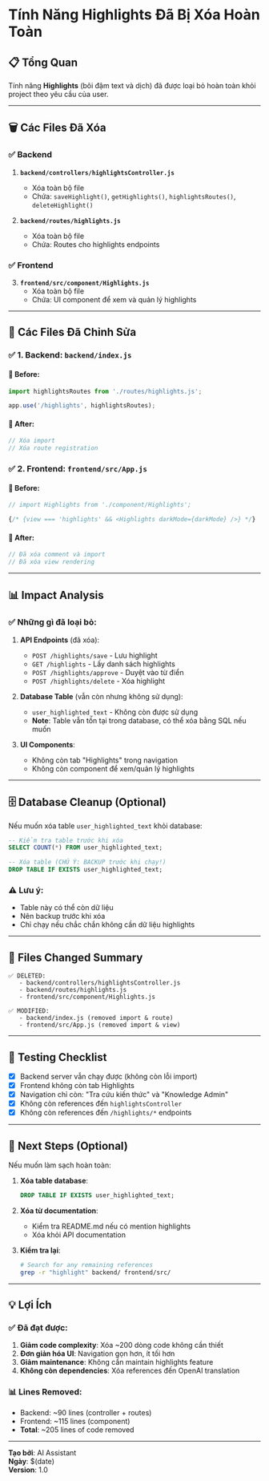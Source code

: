 # Tính Năng Highlights Đã Bị Xóa Hoàn Toàn

## 📋 Tổng Quan

Tính năng **Highlights** (bôi đậm text và dịch) đã được loại bỏ hoàn toàn khỏi project theo yêu cầu của user.

---

## 🗑️ Các Files Đã Xóa

### ✅ **Backend**

1. **`backend/controllers/highlightsController.js`**
   - Xóa toàn bộ file
   - Chứa: `saveHighlight()`, `getHighlights()`, `highlightsRoutes()`, `deleteHighlight()`

2. **`backend/routes/highlights.js`**
   - Xóa toàn bộ file
   - Chứa: Routes cho highlights endpoints

### ✅ **Frontend**

3. **`frontend/src/component/Highlights.js`**
   - Xóa toàn bộ file
   - Chứa: UI component để xem và quản lý highlights

---

## 🔧 Các Files Đã Chỉnh Sửa

### ✅ **1. Backend: `backend/index.js`**

#### 📝 Before:
```javascript
import highlightsRoutes from './routes/highlights.js';

app.use('/highlights', highlightsRoutes);
```

#### 📝 After:
```javascript
// Xóa import
// Xóa route registration
```

### ✅ **2. Frontend: `frontend/src/App.js`**

#### 📝 Before:
```javascript
// import Highlights from './component/Highlights';

{/* {view === 'highlights' && <Highlights darkMode={darkMode} />} */}
```

#### 📝 After:
```javascript
// Đã xóa comment và import
// Đã xóa view rendering
```

---

## 📊 Impact Analysis

### ✅ **Những gì đã loại bỏ**:

1. **API Endpoints** (đã xóa):
   - `POST /highlights/save` - Lưu highlight
   - `GET /highlights` - Lấy danh sách highlights
   - `POST /highlights/approve` - Duyệt vào từ điển
   - `POST /highlights/delete` - Xóa highlight

2. **Database Table** (vẫn còn nhưng không sử dụng):
   - `user_highlighted_text` - Không còn được sử dụng
   - **Note**: Table vẫn tồn tại trong database, có thể xóa bằng SQL nếu muốn

3. **UI Components**:
   - Không còn tab "Highlights" trong navigation
   - Không còn component để xem/quản lý highlights

---

## 🗄️ Database Cleanup (Optional)

Nếu muốn xóa table `user_highlighted_text` khỏi database:

```sql
-- Kiểm tra table trước khi xóa
SELECT COUNT(*) FROM user_highlighted_text;

-- Xóa table (CHÚ Ý: BACKUP trước khi chạy!)
DROP TABLE IF EXISTS user_highlighted_text;
```

### ⚠️ **Lưu ý**:
- Table này có thể còn dữ liệu
- Nên backup trước khi xóa
- Chỉ chạy nếu chắc chắn không cần dữ liệu highlights

---

## 📝 Files Changed Summary

```
✅ DELETED:
   - backend/controllers/highlightsController.js
   - backend/routes/highlights.js
   - frontend/src/component/Highlights.js

✅ MODIFIED:
   - backend/index.js (removed import & route)
   - frontend/src/App.js (removed import & view)
```

---

## 🧪 Testing Checklist

- [x] Backend server vẫn chạy được (không còn lỗi import)
- [x] Frontend không còn tab Highlights
- [x] Navigation chỉ còn: "Tra cứu kiến thức" và "Knowledge Admin"
- [x] Không còn references đến `highlightsController`
- [x] Không còn references đến `/highlights/*` endpoints

---

## 🎯 Next Steps (Optional)

Nếu muốn làm sạch hoàn toàn:

1. **Xóa table database**:
   ```sql
   DROP TABLE IF EXISTS user_highlighted_text;
   ```

2. **Xóa từ documentation**:
   - Kiểm tra README.md nếu có mention highlights
   - Xóa khỏi API documentation

3. **Kiểm tra lại**:
   ```bash
   # Search for any remaining references
   grep -r "highlight" backend/ frontend/src/
   ```

---

## 💡 Lợi Ích

### ✅ **Đã đạt được**:
1. **Giảm code complexity**: Xóa ~200 dòng code không cần thiết
2. **Đơn giản hóa UI**: Navigation gọn hơn, ít tối hơn
3. **Giảm maintenance**: Không cần maintain highlights feature
4. **Không còn dependencies**: Xóa references đến OpenAI translation

### 📊 **Lines Removed**:
- Backend: ~90 lines (controller + routes)
- Frontend: ~115 lines (component)
- **Total**: ~205 lines of code removed

---

**Tạo bởi**: AI Assistant  
**Ngày**: $(date)  
**Version**: 1.0

